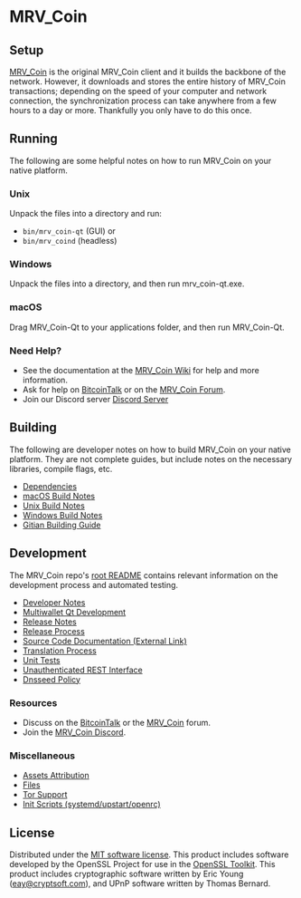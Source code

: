 MRV_Coin
=============

Setup
---------------------
[MRV_Coin](http://mrv_coin.org/wallet) is the original MRV_Coin client and it builds the backbone of the network. However, it downloads and stores the entire history of MRV_Coin transactions; depending on the speed of your computer and network connection, the synchronization process can take anywhere from a few hours to a day or more. Thankfully you only have to do this once.

Running
---------------------
The following are some helpful notes on how to run MRV_Coin on your native platform.

### Unix

Unpack the files into a directory and run:

- `bin/mrv_coin-qt` (GUI) or
- `bin/mrv_coind` (headless)

### Windows

Unpack the files into a directory, and then run mrv_coin-qt.exe.

### macOS

Drag MRV_Coin-Qt to your applications folder, and then run MRV_Coin-Qt.

### Need Help?

* See the documentation at the [MRV_Coin Wiki](https://github.com/MRV_Coin-Project/MRV_Coin/wiki)
for help and more information.
* Ask for help on [BitcoinTalk](https://bitcointalk.org/index.php?topic=1262920.0) or on the [MRV_Coin Forum](http://forum.mrv_coin.org/).
* Join our Discord server [Discord Server](https://discord.mrv_coin.org)

Building
---------------------
The following are developer notes on how to build MRV_Coin on your native platform. They are not complete guides, but include notes on the necessary libraries, compile flags, etc.

- [Dependencies](dependencies.md)
- [macOS Build Notes](build-osx.md)
- [Unix Build Notes](build-unix.md)
- [Windows Build Notes](build-windows.md)
- [Gitian Building Guide](gitian-building.md)

Development
---------------------
The MRV_Coin repo's [root README](/README.md) contains relevant information on the development process and automated testing.

- [Developer Notes](developer-notes.md)
- [Multiwallet Qt Development](multiwallet-qt.md)
- [Release Notes](release-notes.md)
- [Release Process](release-process.md)
- [Source Code Documentation (External Link)](https://www.fuzzbawls.pw/mrv_coin/doxygen/)
- [Translation Process](translation_process.md)
- [Unit Tests](unit-tests.md)
- [Unauthenticated REST Interface](REST-interface.md)
- [Dnsseed Policy](dnsseed-policy.md)

### Resources
* Discuss on the [BitcoinTalk](https://bitcointalk.org/index.php?topic=1262920.0) or the [MRV_Coin](http://forum.mrv_coin.org/) forum.
* Join the [MRV_Coin Discord](https://discord.mrv_coin.org).

### Miscellaneous
- [Assets Attribution](assets-attribution.md)
- [Files](files.md)
- [Tor Support](tor.md)
- [Init Scripts (systemd/upstart/openrc)](init.md)

License
---------------------
Distributed under the [MIT software license](/COPYING).
This product includes software developed by the OpenSSL Project for use in the [OpenSSL Toolkit](https://www.openssl.org/). This product includes
cryptographic software written by Eric Young ([eay@cryptsoft.com](mailto:eay@cryptsoft.com)), and UPnP software written by Thomas Bernard.
